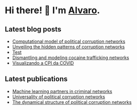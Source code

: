 # Hi there! :wave: I'm [Alvaro](https://alvarofrancomartins.com). 

## Latest blog posts
<!-- BLOGPOST:START -->
- [Computational model of political corruption networks](https://alvarofrancomartins.com/post/corruption-networks-model/)
- [Unveiling the hidden patterns of corruption networks](https://alvarofrancomartins.com/post/corruption-networks/)
- [Test](https://alvarofrancomartins.com/post/test/)
- [Dismantling and modeling cocaine trafficking networks](https://alvarofrancomartins.com/post/cocaine_smuggling_networks/)
- [Visualizando a CPI da COVID](https://alvarofrancomartins.com/post/cpi_covid/)
<!-- BLOGPOST:END -->

## Latest publications
<!-- PUBLICATION:START -->
- [Machine learning partners in criminal networks](https://alvarofrancomartins.com/publication/machine-learning-partners-in-criminal-networks/)
- [Universality of political corruption networks](https://alvarofrancomartins.com/publication/universality-of-political-corruption-networks/)
- [The dynamical structure of political corruption networks](https://alvarofrancomartins.com/publication/brazilian-corruption-network/)
<!-- PUBLICATION:END -->


